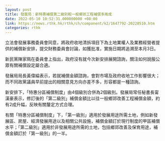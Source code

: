 ```yaml
---
layout: post
title: 發展局：新特惠補償第二級別較一般鄉郊工程補償多兩成
date: 2022-05-10 10:52:31.000000000 +08:00
link: https://news.rthk.hk/rthk/ch/component/k2/1647792-20220510.htm
categories: rthk
---
```


立法會發展事務委員會同意，將政府收地清拆項目下為土地業權人及業務經營者提供的補償新安排，提交財務委員會討論，如獲批准，實施日期將追溯至本月3日。

新民黨陳家珮在委員會上指出，政府沒有就今次新安排展開諮詢，關注如何說服公眾有關補償設定屬合適。

發展局局長黃偉綸表示，若就補償金額諮詢，會對市場及政府收地工作影響很大；而不同政黨議員早前提出的相關意見方向亦差不多，形容都是一種諮詢。

新安排下，「特惠分區補償制度」由4個級別合併為2個級別。發展局常任秘書長甯漢豪表示，修訂後的「第二級別」補償金額比以往一般鄉郊改善工程補償金額，約有2成升幅，反映有關釐定方式合理。

有關「特惠分區補償制度」下，「第一級別」適用於發展用途所需土地，例如新發展區、房屋、經濟發展用途以及相關公共設施，補償金額訂於現行制度的甲區補償水平；「第二級別」適用於非發展用途所需的土地，包括鄉郊改善及保育用途，補償金額訂於「第一級別」的一半。
